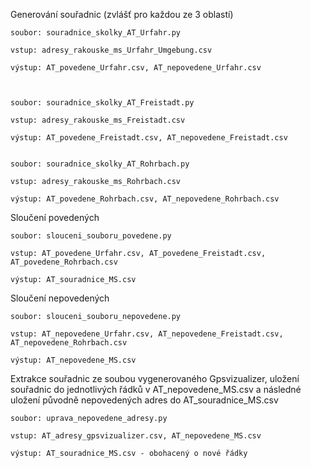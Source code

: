 Generování souřadnic (zvlášť pro každou ze 3 oblastí)
    
    soubor: souradnice_skolky_AT_Urfahr.py
    
    vstup: adresy_rakouske_ms_Urfahr_Umgebung.csv
    
    výstup: AT_povedene_Urfahr.csv, AT_nepovedene_Urfahr.csv



    soubor: souradnice_skolky_AT_Freistadt.py
    
    vstup: adresy_rakouske_ms_Freistadt.csv
    
    výstup: AT_povedene_Freistadt.csv, AT_nepovedene_Freistadt.csv


    soubor: souradnice_skolky_AT_Rohrbach.py

    vstup: adresy_rakouske_ms_Rohrbach.csv

    výstup: AT_povedene_Rohrbach.csv, AT_nepovedene_Rohrbach.csv
		
Sloučení povedených

    soubor: slouceni_souboru_povedene.py
    
    vstup: AT_povedene_Urfahr.csv, AT_povedene_Freistadt.csv, AT_povedene_Rohrbach.csv
    
    výstup: AT_souradnice_MS.csv
		
Sloučení nepovedených

    soubor: slouceni_souboru_nepovedene.py
    
    vstup: AT_nepovedene_Urfahr.csv, AT_nepovedene_Freistadt.csv, AT_nepovedene_Rohrbach.csv
    
    výstup: AT_nepovedene_MS.csv 

Extrakce souřadnic ze soubou vygenerovaného Gpsvizualizer, uložení souřadnic do jednotlivých řádků v AT_nepovedene_MS.csv a následné uložení původně nepovedených adres do  AT_souradnice_MS.csv
    
    soubor: uprava_nepovedene_adresy.py

    vstup: AT_adresy_gpsvizualizer.csv, AT_nepovedene_MS.csv

    výstup: AT_souradnice_MS.csv - obohacený o nové řádky
